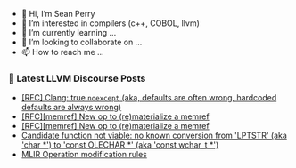 - 👋 Hi, I’m Sean Perry
- 👀 I’m interested in compilers (c++, COBOL, llvm)
- 🌱 I’m currently learning ...
- 💞️ I’m looking to collaborate on ...
- 📫 How to reach me ...

<!---
s66perry/s66perry is a ✨ special ✨ repository because its `README.md` (this file) appears on your GitHub profile.
You can click the Preview link to take a look at your changes.
--->
### 📕 Latest LLVM Discourse Posts

<!-- DISCOURSE-LLVM:START -->
- [[RFC] Clang: true `noexcept` &lpar;aka, defaults are often wrong, hardcoded defaults are always wrong&rpar;](https://discourse.llvm.org/t/rfc-clang-true-noexcept-aka-defaults-are-often-wrong-hardcoded-defaults-are-always-wrong/67629#post_4)
- [[RFC][memref] New op to &lpar;re&rpar;materialize a memref](https://discourse.llvm.org/t/rfc-memref-new-op-to-re-materialize-a-memref/67650#post_2)
- [[RFC][memref] New op to &lpar;re&rpar;materialize a memref](https://discourse.llvm.org/t/rfc-memref-new-op-to-re-materialize-a-memref/67650#post_1)
- [Candidate function not viable: no known conversion from &#39;LPTSTR&#39; &lpar;aka &#39;char *&#39;&rpar; to &#39;const OLECHAR *&#39; &lpar;aka &#39;const wchar_t *&#39;&rpar;](https://discourse.llvm.org/t/candidate-function-not-viable-no-known-conversion-from-lptstr-aka-char-to-const-olechar-aka-const-wchar-t/67641#post_2)
- [MLIR Operation modification rules](https://discourse.llvm.org/t/mlir-operation-modification-rules/67646#post_3)
<!-- DISCOURSE-LLVM:END -->
